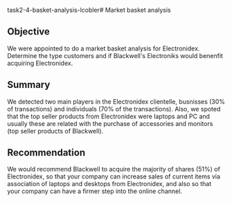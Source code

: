 task2-4-basket-analysis-lcobler# Market basket analysis

## Objective
We were appointed to do a market basket analysis for Electronidex. Determine the type customers and if Blackwell's Electroniks would benenfit acquiring Electronidex.

## Summary
We detected two main players in the Electronidex clientelle, busnisses (30% of transactions) and individuals (70% of the transactions). Also, we spoted that the top seller products from Electronidex were laptops and PC and usually these are related with the purchase of accessories and monitors (top seller products of Blackwell).

## Recommendation
We would recommend Blackwell to acquire the majority of shares (51%) of Electronidex, so that your company can increase sales of current items via association of laptops and desktops from Electronidex, and also so that your company can have a firmer step into the online channel.

